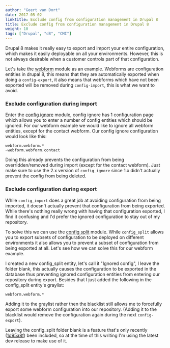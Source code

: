 ```yaml
---
author: "Geert van Dort"
date: 2017-05-02
linktitle: Exclude config from configuration management in Drupal 8
title: Exclude config from configuration management in Drupal 8
weight: 10
tags: ["Drupal", "d8", "CMI"]
---
```


Drupal 8 makes it really easy to export and import your entire configuration, 
which makes it easily deployable on all your environments. 
However, this is not always desirable when a customer controls part of that configuration.

Let's take the [webform](https://www.drupal.org/project/webform) module as an example.
Webforms are configuration entities in drupal 8, this means that they are automatically
exported when doing a `config-export`, it also means that webforms which have not 
been exported will be removed during `config-import`, this is what we want to avoid.

### Exclude configuration during import
Enter the [config ignore](https://www.drupal.org/project/config_ignore) module,
config ignore has 1 configuration page which allows you to enter a number of config entities which should be ignored.
For our webform example we would like to ignore all webform entities, 
except for the contact webform. Our config ignore configuration would look like this:

```
webform.webform.*
~webform.webform.contact
```

Doing this already prevents the configuration from being overridden/removed during import (except for the contact webform).
Just make sure to use the 2.x version of `config_ignore` since 1.x didn't actually prevent the config from being deleted.

### Exclude configuration during export
While `config_import` does a great job at avoiding configuration from being
imported, it doesn't actually prevent that configuration from being exported.
While there's nothing really wrong with having that configuration exported, 
I find it confusing and I'd prefer the ignored configuration to stay out of my repository.

To solve this we can use the [config split](https://www.drupal.org/project/config_split) module.
While `config_split` allows you to export subsets of configuration to be deployed on different environments
it also allows you to prevent a subset of configuration from being exported at all.
Let's see how we can solve this for our webform example.

I created a new config_split entity, let's call it "Ignored config", I leave the folder blank,
this actually causes the configuration to be exported in the database thus preventing
ignored configuration entities from entering our repository during export.
Besides that I just added the following in the config_split entity's graylist:

```
webform.webform.*
```

Adding it to the graylist rather then the blacklist still allows me to forcefully export some
webform configuration into our repository. (Adding it to the blacklist would remove the configuration
again during the next `config-export`).

Leaving the config_split folder blank is a feature that's only recently ([1d95a8f](https://www.drupal.org/commitlog/commit/88947/1d95a8fc741b8694a42e1e52b0a14e02d67da1f6)) been included,
so at the time of this writing I'm using the latest dev release to make use of it.

